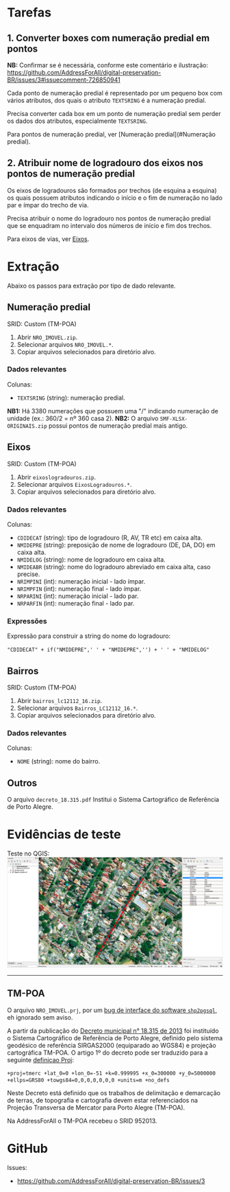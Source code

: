 # Tarefas

## 1. Converter boxes com numeração predial em pontos

**NB:** Confirmar se é necessária, conforme este comentário e ilustração: https://github.com/AddressForAll/digital-preservation-BR/issues/3#issuecomment-726850941

Cada ponto de numeração predial é representado por um pequeno box com vários atributos, dos quais o atributo `TEXTSRING` é a numeração predial.

Precisa converter cada box em um ponto de numeração predial sem perder os dados dos atributos, especialmente `TEXTSRING`.

Para pontos de numeração predial, ver [Numeração predial](#Numeração predial).

## 2. Atribuir nome de logradouro dos eixos nos pontos de numeração predial

Os eixos de logradouros são formados por trechos (de esquina a esquina) os quais possuem atributos indicando o início e o fim de numeração no lado par e ímpar do trecho de via.

Precisa atribuir o nome do logradouro nos pontos de numeração predial que se enquadram no intervalo dos números de início e fim dos trechos.

Para eixos de vias, ver [Eixos](#Eixos).

# Extração
Abaixo os passos para extração por tipo de dado relevante.

## Numeração predial
SRID: Custom (TM-POA)
1. Abrir `NRO_IMOVEL.zip`.
2. Selecionar arquivos `NRO_IMOVEL.*`.
3. Copiar arquivos selecionados para diretório alvo.

### Dados relevantes
Colunas:
* `TEXTSRING` (string): numeração predial.

**NB1:** Há 3380 numerações que possuem uma "/" indicando numeração de unidade (ex.: 360/2 = nº 360 casa 2).
**NB2:** O arquivo `SMF-XLSX-ORIGINAIS.zip` possui pontos de numeração predial mais antigo.

## Eixos
SRID: Custom (TM-POA)
1. Abrir `eixoslogradouros.zip`.
2. Selecionar arquivos `EixosLogradouros.*`.
3. Copiar arquivos selecionados para diretório alvo.

### Dados relevantes
Colunas:
* `CDIDECAT` (string): tipo de logradouro (R, AV, TR etc) em caixa alta.
* `NMIDEPRE` (string): preposição de nome de logradouro (DE, DA, DO) em caixa alta.
* `NMIDELOG` (string): nome de logradouro em caixa alta.
* `NMIDEABR` (string): nome do logradouro abreviado em caixa alta, caso precise.
* `NRIMPINI` (int): numeração inicial - lado ímpar.
* `NRIMPFIN` (int): numeração final - lado ímpar.
* `NRPARINI` (int): numeração inicial - lado par.
* `NRPARFIN` (int): numeração final - lado par.

### Expressões
Expressão para construir a string do nome do logradouro:

`"CDIDECAT" + if("NMIDEPRE",' ' + "NMIDEPRE",'') + ' ' + "NMIDELOG"`

## Bairros
SRID: Custom (TM-POA)
1. Abrir `bairros_lc12112_16.zip`.
2. Selecionar arquivos `Bairros_LC12112_16.*`.
3. Copiar arquivos selecionados para diretório alvo.

### Dados relevantes
Colunas:
* `NOME` (string): nome do bairro.

## Outros
O arquivo `decreto_18.315.pdf` Institui o Sistema Cartográfico de Referência de Porto Alegre.

# Evidências de teste
Teste no QGIS:
![](qgis.png)

------------------

## TM-POA
O arquivo `NRO_IMOVEL.prj`, por um [bug de interface do software `shp2pgsql`](https://nelsonslog.wordpress.com/2012/08/10/shp2pgsql-and-prj-files/),
eh ignorado sem aviso. 

A partir da publicação do [Decreto municipal n° 18.315 de 2013](https://web.archive.org/web/20200324034734/http://lproweb.procempa.com.br/pmpa/prefpoa/spm/usu_doc/decreto_18.315.pdf)
foi instituído o Sistema Cartográfico de Referência de Porto Alegre,
definido pelo sistema geodésico de referência SIRGAS2000 (equiparado ao WGS84) e projeção cartográfica TM-POA. 
O artigo 1º do decreto pode ser traduzido para a seguinte [definicao Proj](https://proj.org/):
```
+proj=tmerc +lat_0=0 +lon_0=-51 +k=0.999995 +x_0=300000 +y_0=5000000 +ellps=GRS80 +towgs84=0,0,0,0,0,0,0 +units=m +no_defs
```

Neste Decreto está definido que os trabalhos de delimitação e demarcação de terras,
de topografia e cartografia devem estar referenciados na Projeção
Transversa de Mercator para Porto Alegre (TM-POA).

Na AddressForAll o TM-POA recebeu o SRID 952013.

# GitHub
Issues:
* https://github.com/AddressForAll/digital-preservation-BR/issues/3
